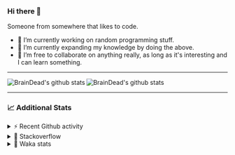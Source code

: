 ### Hi there 👋

Someone from somewhere that likes to code.

- 🔭 I’m currently working on random programming stuff.
- 🌱 I’m currently expanding my knowledge by doing the above.
- 👯 I’m free to collaborate on anything really, as long as it's interesting and I can learn something.
<hr>


<img alt="BrainDead's github stats" align="left" src="https://github-readme-stats.vercel.app/api?username=albertopoljak&count_private=true&show_icons=true&theme=radical&hide_border=true"/>
<img alt="BrainDead's github stats" align="left" src="https://github-readme-stats.vercel.app/api/top-langs/?username=albertopoljak&layout=compact&theme=radical&hide_border=true&card_width=250"/>
<br clear="left"/>

<hr>

### 📈 Additional Stats

<details>
  <summary>⚡ Recent Github activity</summary>
  <br/>

  <!--START_SECTION:activity-->
1. 🎉 Merged PR [#8](https://github.com/albertopoljak/orindance.party/pull/8) in [albertopoljak/orindance.party](https://github.com/albertopoljak/orindance.party)
2. 🗣 Commented on [#7](https://github.com/albertopoljak/orindance.party/issues/7) in [albertopoljak/orindance.party](https://github.com/albertopoljak/orindance.party)
3. 🎉 Merged PR [#6](https://github.com/albertopoljak/orindance.party/pull/6) in [albertopoljak/orindance.party](https://github.com/albertopoljak/orindance.party)
4. 🗣 Commented on [#6](https://github.com/albertopoljak/orindance.party/issues/6) in [albertopoljak/orindance.party](https://github.com/albertopoljak/orindance.party)
5. 🗣 Commented on [#7](https://github.com/albertopoljak/orindance.party/issues/7) in [albertopoljak/orindance.party](https://github.com/albertopoljak/orindance.party)
  <!--END_SECTION:activity-->
</details>

<details>
  <summary>👀 Stackoverflow</summary>

  [![Omid Nikrah StackOverflow](https://github-readme-stackoverflow.vercel.app/?userID=11311072&theme=dark)](https://stackoverflow.com/users/11311072/braindead)

</details>

<details>
  <summary>🤖 Waka stats</summary>
  <br/>

  <!--START_SECTION:waka-->
![Profile Views](http://img.shields.io/badge/Profile%20Views-6-blue)

![Lines of code](https://img.shields.io/badge/From%20Hello%20World%20I%27ve%20Written-260365%20lines%20of%20code-blue)

**🐱 My Github Data** 

> 🏆 614 Contributions in the Year 2021
 > 
> 📦 148.7 kB Used in Github's Storage 
 > 
> 💼 Opted to Hire
 > 
> 📜 33 Public Repositories 
 > 
> 🔑 8 Private Repositories  
 > 
**I'm an Early 🐤** 

```text
🌞 Morning    136 commits    █████░░░░░░░░░░░░░░░░░░░░   20.15% 
🌆 Daytime    252 commits    █████████░░░░░░░░░░░░░░░░   37.33% 
🌃 Evening    194 commits    ███████░░░░░░░░░░░░░░░░░░   28.74% 
🌙 Night      93 commits     ███░░░░░░░░░░░░░░░░░░░░░░   13.78%

```
📅 **I'm Most Productive on Tuesday** 

```text
Monday       105 commits    ████░░░░░░░░░░░░░░░░░░░░░   15.56% 
Tuesday      129 commits    ████░░░░░░░░░░░░░░░░░░░░░   19.11% 
Wednesday    121 commits    ████░░░░░░░░░░░░░░░░░░░░░   17.93% 
Thursday     122 commits    ████░░░░░░░░░░░░░░░░░░░░░   18.07% 
Friday       70 commits     ██░░░░░░░░░░░░░░░░░░░░░░░   10.37% 
Saturday     55 commits     ██░░░░░░░░░░░░░░░░░░░░░░░   8.15% 
Sunday       73 commits     ██░░░░░░░░░░░░░░░░░░░░░░░   10.81%

```


📊 **This Week I Spent My Time On** 

```text
💬 Programming Languages: 
Python                   11 hrs 25 mins      ██████████████████░░░░░░░   73.46% 
XML                      3 hrs 53 mins       ██████░░░░░░░░░░░░░░░░░░░   25.03% 
Other                    10 mins             ░░░░░░░░░░░░░░░░░░░░░░░░░   1.15% 
Gettext Catalog          2 mins              ░░░░░░░░░░░░░░░░░░░░░░░░░   0.23% 
CSV                      0 secs              ░░░░░░░░░░░░░░░░░░░░░░░░░   0.06%

🐱‍💻 Projects: 
odoo_14_fresh            15 hrs 33 mins      █████████████████████████   99.99% 
glovia_custom_addons     0 secs              ░░░░░░░░░░░░░░░░░░░░░░░░░   0.01% 
emoji-site               0 secs              ░░░░░░░░░░░░░░░░░░░░░░░░░   0.0%

💻 Operating System: 
Linux                    15 hrs 33 mins      █████████████████████████   100.0% 
Windows                  0 secs              ░░░░░░░░░░░░░░░░░░░░░░░░░   0.0%

```

**I Mostly Code in Python** 

```text
Python                   29 repos            ████████████████████░░░░░   80.56% 
Java                     4 repos             ██░░░░░░░░░░░░░░░░░░░░░░░   11.11% 
TypeScript               1 repo              ░░░░░░░░░░░░░░░░░░░░░░░░░   2.78% 
JavaScript               1 repo              ░░░░░░░░░░░░░░░░░░░░░░░░░   2.78% 
HTML                     1 repo              ░░░░░░░░░░░░░░░░░░░░░░░░░   2.78%

```



 Last Updated on 22/10/2021
<!--END_SECTION:waka-->
</details>
